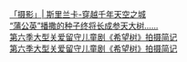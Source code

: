   
[「摄影」| 斯里兰卡-穿越千年天空之城](http://www.dianyue.me/archives/377/prhdixlarhgb1sfc/)  
[“蒲公英”播撒的种子终将长成参天大树……](http://www.dianyue.me/archives/729/l3f5lharfwiaan9v/)  
[第六季大型关爱留守儿童剧《希望树》拍摄简记](http://www.dianyue.me/archives/984/99uo9vidzzjtn6dr/)  
[第六季大型关爱留守儿童剧《希望树》拍摄简记](http://www.dianyue.me/archives/984/1xfvyql2pbd029r1/)